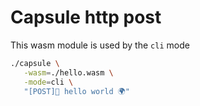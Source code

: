 # Capsule http post

This wasm module is used by the `cli` mode

```bash
./capsule \
   -wasm=./hello.wasm \
   -mode=cli \
   "[POST]👋 hello world 🌍"
```
